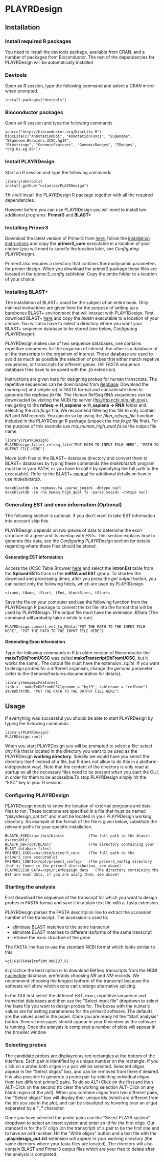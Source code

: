 # PLAYRDesign

## Installation

### Install required R packages

You need to install the devtools package, available from CRAN, and a number of packages from Bioconductor. The rest of the dependencies for PLAYRDesign will be automatically installed

### Devtools

Open an R session, type the following command and select a CRAN mirror when prompted.

`install.packages("devtools")`

### Bioconductor packages

Open an R session and type the following commands

```
source("http://bioconductor.org/biocLite.R")
biocLite(c("AnnotationDbi", "AnnotationFuncs", "BSgenome", "BSgenome.Hsapiens.UCSC.hg19", 
"Biostrings", "GenomicFeatures", "GenomicRanges", "IRanges", "org.Hs.eg.db"))
```
### Install PLAYRDesign

Start an R session and type the following commands

```
library(devtools)
install_github("nolanlab/PLAYRDesign")
```

This will install the PLAYRDesign R package together with all the required dependencies. 

However before you can use PLAYRDesign you will need to install two additional programs: **Primer3** and **BLAST+**



### Installing Primer3

Download the latest version of Primer3 from [here](http://primer3.sourceforge.net/releases.php), follow the [installation instructions](http://primer3.sourceforge.net/primer3_manual.htm) and copy the **primer3_core** executable in a location of your choice (you will need to specify the location later, see *Configuring PLAYRDesign*).

Primer3 also requires a directory that contains thermodynamic parameters for primer design. When you download the primer3 package these files are located in the *primer3_config* subfolder. Copy the entire folder to a location of your choice.

### Installing BLAST+

The installation of BLAST+ could be the subject of an entire book. Only minimal instructions are given here for the purpose of setting up a barebones BLAST+ environment that will interact with PLAYRDesign. First download BLAST+ [here](http://blast.ncbi.nlm.nih.gov/Blast.cgi?PAGE_TYPE=BlastDocs&DOC_TYPE=Download) and copy the *blastn* executable to a location of your choice. You will also have to select a directory where you want your BLAST+ sequence database to be stored (see below, *Configuring PLAYRDesign*). 

PLAYRDesign makes use of two sequence databases, one contains repetitive sequences for the organism of interest, the other is a database of all the transcripts in the organism of interest. These database are used to avoid as much as possible the selection of probes that either match repetive sequences, or transcripts for different genes. (All FASTA sequence database files have to be saved with the *.fa* extension).

Instructions are given here for designing probes for human transcripts. The repetitive sequences can be downloaded from [Repbase](http://www.girinst.org/repbase/). Download the *humrep.ref* and *simple.ref* in FASTA format and concatenate them to generate the *repbase.fa* file. The Human RefSeq RNA sequences can be downloaded by visiting the NCBI ftp server (ftp://ftp.ncbi.nlm.nih.gov/), navigating to the **refseq -> H_sapiens -> H_sapiens -> RNA** folder and selecting the *rna.fa.gz* file. We reccomend filtering this file to only contain *NR* and *NM* records. You can do so by using the *filter_refseq_file* function included in the PLAYRDesign R package (unpack the *rna.fa.gz* file first). For the purpose of this example use *rna_human_high_qual.fa* as the output file name.

```
library(PLAYRDesign)
PLAYRDesign.filter_refseq_file("PUT PATH TO INPUT FILE HERE", "PATH TO OUTPUT FILE HERE")
```

Move both files to the BLAST+ database directory and convert them to BLAST+ databases by typing these commands (the *makeblastdb* program must be in your PATH, or you have to call it by specifying the full path to the executable). Refer to the BLAST+ [manual](http://www.ncbi.nlm.nih.gov/books/NBK279688/) for additional details on how to use *makeblastdb*.

```
makeblastdb -in repbase.fa -parse_seqids -dbtype nucl
makeblastdb -in rna_human_high_qual.fa -parse_seqids -dbtype nucl

```


### Generating EST and exon information (Optional)

The following section is optional. If you don't want to take EST information into account skip this.

PLAYRDesign depends on two pieces of data to determine the exon structure of a gene and its overlap with ESTs. This section explains how to generate this data, see the *Configuring PLAYRDesign* section for details regarding where these files should be stored.

#### Generating EST information

Access the UCSC Table Browser [here](https://genome.ucsc.edu/cgi-bin/hgTables) and select the **intronEst** table from the **Spliced ESTs** track in the **mRNA and EST** group. To shorten the download and processing times, after you press the *get output* button, you can select only the following fields, which are used by PLAYRDesign.

```
strand, tName, tStart, tEnd, blockSizes, tStarts
```
Save the file on your computer and use the following function from the PLAYRDesign R package to convert the txt file into the format that will be used by PLAYRDesign. The output file must have the extension *.RData* (The command will probably take a while to run).

```
PLAYRDesign.convert_est_to_RData("PUT THE PATH TO THE INPUT FILE HERE", "PUT THE PATH TO THE INPUT FILE HERE")
```

#### Generating Exon information

Type the following commands in R (in older version of Bioconductor the **makeTxDbFromUCSC** was called **makeTranscriptDbFromUCSC**, but it works the same). The output file must have the extension *.sqlite*. If you want to design probes for a different organism, change the *genome* parameter (refer to the GenomicFeatures documentation for details).

```
library(GenomicFeatures)
txdb <-  makeTxDbFromUCSC(genome = "hg19", tablename = "refGene")
saveDb(txdb, "PUT THE PATH TO THE OUTPUT FILE HERE")
```

## Usage

If evertyhing was successful you should be able to start PLAYRDesign by typing the following commands

```
library(PLAYRDesign)
PLAYRDesign.run()
```

When you start PLAYRDesign you will be prompted to select a file: select *any* file that is located in the directory you want to be used as the PLAYRDesign **working directory**. (Ideally we would have you select the directory itself instead of a file, but R does not allow to do this in a platform-independent way). Note that the content of the directory is only read at startup so all the necessary files need to be present when you start the GUI, in order for them to be accessible.To stop PLAYRDesign simply hit the "ESC" key in your R session. 

### Configuring PLAYRDesign

PLAYRDesign needs to know the location of external programs and data files to run. These locations are specified in a file that must be named *playrdesign_opt.txt" and must be located in your PLAYRDesign working directory. An example of the format of the file is given below, substitute the relevant paths for your specific installation.

```
BLASTN_EXEC=/usr/bin/blastn           (The full path to the blastn executable)
BLASTN_DB=/opt/BLAST/                 (The directory containing your BLAST database files)
PRIMER3_EXEC=/usr/bin/primer3_core    (The full path to the primer3_core executable)
PRIMER3_CONFIG=/opt/primer3_config/   (The primer3_config directory that is found in the primer3 distribution, see above)
PLAYRDESIGN_DATA=/opt/PLAYRDesign_data   (The directory containing the EST and exon data, if you are using them, see above)
```

### Starting the analysis

First download the sequence of the transcript for which you want to design probes in FASTA format and save it in a plain text file with a .fasta extension.

PLAYRDesign parses the FASTA descritpion line to extract the accession number of the transcript. The accession is used to:
- eliminate BLAST matches to the same transcript
- eliminate BLAST matches to different isoforms of the same transcript
- retrieve the exon structure of the gene

The FASTA line has to use the standard NCBI format which looks similar to this

```
>gi|61676094|ref|NM_006137.6|
```

in practice the best option is to download RefSeq transcripts from the NCBI [nucleotide](http://www.ncbi.nlm.nih.gov/nuccore/) database, preferably choosing *NR* and *NM* records. We recommend choosing the longest isoform of the transcript because the software will show which exons can undergo alternative splicing. 

In the GUI first select the different EST, exon, repetitive sequence and transcript databases and then use the "Select input file" dropdown to select the fasta file you want to design probes for. The boxes with the numeric values are for setting parameteres for the primer3 software. The defaults are the values used in the paper. Once you are ready hit the "Start analysis" button. Several messages should appear in your R window as the software is running. Once the analysis is completed a number of plots will appear in the browser window

### Selecting probes

The candidate probes are displayed as red rectangles at the bottom of the interface. Each pair is identified by a unique number on the rectangle. If you click on a probe both oligos in a pair will be selected. Selected oligos appear in the "Select oligos" box, and can be removed from there if desired. It is also possible to generate a probe pair by selecting individual oligos from two different primer3 pairs. To do so ALT+Click on the first and then ALT+Click on the second (to clear the working selection ALT+Click on any blank region of the plot). When you combine oligos from two different pairs, the "Select oligos" box will display their unique ids (which are different from the ids you see in the plot, and can be visualized by hovering over an oligo) separated by a **"_"** character.

Once you have selected the probe pairs use the "Select PLAYR system" dropdown to select an insert system and enter an id for the first oligo. Our standard is for the 5' oligo (on the transcript) of a pair to be the first one and to have an odd number. Hit the "Write oligos" button and a text file with the **.playrdesign_out.txt** extension will appear in your working directory (the same directory where your fasta files are located). The directory will also contain BLAST and Primer3 output files which are your free to delete after the analysis is completed.
